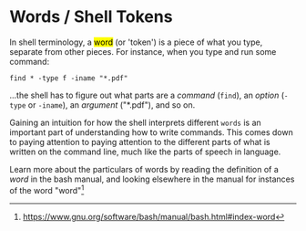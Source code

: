 # Words / Shell Tokens

In shell terminology, a <mark>word</mark> (or 'token') is a piece of what you type, separate from other pieces. For instance, when you type and run some command:

`find * -type f -iname "*.pdf"`

...the shell has to figure out what parts are a *command* (`find`), an *option* (`-type` or `-iname`), an *argument* ("*.pdf"), and so on.

Gaining an intuition for how the shell interprets different `words` is an important part of understanding how to write commands. This comes down to paying attention to paying attention to the different parts of what is written on the command line, much like the parts of speech in language.

Learn more about the particulars of words by reading the definition of a *word* in the bash manual, and looking elsewhere in the manual for instances of the word "word"[^1]

[^1]: <https://www.gnu.org/software/bash/manual/bash.html#index-word>
